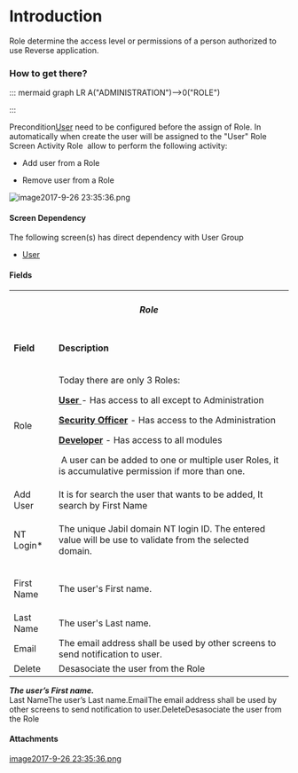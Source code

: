 # Introduction


Role determine the access level or permissions of a person authorized to use Reverse application. 


### How to get there?



::: mermaid
graph LR
A("ADMINISTRATION")-->0("ROLE")

:::

Precondition[User](/iFactory-JGP-MES/iFactory-JGP-MES-Home/iFactory-JGP-MS/User-Guide.md)
need to be configured before the assign of Role. In automatically when create the user will be assigned to the "User" Role
Screen Activity
Role 
allow to perform the following activity:
- Add user from a Role


- Remove user from a Role

![image2017-9-26 23:35:36.png](/.attachments/29920864.png)




#### Screen Dependency


The following screen(s) has direct dependency with User Group

- [User](/iFactory-JGP-MES/iFactory-JGP-MES-Home/iFactory-JGP-MS/User-Guide.md)




#### Fields





<table class="wrapped confluenceTable"><tbody><tr><td style="text-align: center;" colspan="2" class="confluenceTd"><h5 id="Role(Obsolete)-Role"><strong>Role</strong></h5></td></tr><tr><td class="highlight confluenceTd"><p><strong>Field</strong></p></td><td class="highlight confluenceTd"><p><strong>Description</strong></p></td></tr><tr><td colspan="1" class="confluenceTd">Role</td><td colspan="1" class="confluenceTd"><p>Today there are only 3 Roles:</p><p><u><strong>User</strong> </u>- Has access to all except to Administration </p><p><u><strong>Security Officer</strong></u> - Has access to the Administration</p><p><u><strong>Developer</strong></u> - Has access to all modules</p><p> A user can be added to one or multiple user Roles, it is accumulative permission if more than one. </p></td></tr><tr><td colspan="1" class="confluenceTd">Add User</td><td colspan="1" class="confluenceTd">It is for search the user that wants to be added, It search by First Name</td></tr><tr><td class="confluenceTd"><p>NT Login*</p></td><td class="confluenceTd"><p>The unique Jabil domain NT login ID. The entered value will be use to validate from the selected domain.</p></td></tr><tr><td class="confluenceTd"><p>First Name</p></td><td class="confluenceTd"><p>The user's First name.</p></td></tr><tr><td colspan="1" class="confluenceTd">Last Name</td><td colspan="1" class="confluenceTd">The user's Last name.</td></tr><tr><td colspan="1" class="confluenceTd">Email</td><td colspan="1" class="confluenceTd">The email address shall be used by other screens to send notification to user.</td></tr><tr><td colspan="1" class="confluenceTd">Delete</td><td colspan="1" class="confluenceTd">Desasociate the user from the Role</td></tr></tbody></table>

***The user’s First name.***  
Last NameThe user’s Last name.EmailThe email address shall be used by other screens to send notification to user.DeleteDesasociate the user from the Role


#### Attachments

[image2017-9-26 23:35:36.png](/.attachments/29920864.png)
